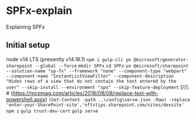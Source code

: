 # SPFx-explain
Explaining SPFx


## Initial setup
node v14 LTS (presently v14.18.1)
`npm i gulp-cli yo @microsoft/generator-sharepoint --global --force`
`mkdir SPFx`
`cd SPFx`
`yo @microsoft/sharepoint --solution-name "sp-fx" --framework "none" --component-type "webpart" --component-name "InstantListViewFilter" --component-description "Hides rows of a view that do not contain the text entered by the user" --skip-install --environment "spo" --skip-feature-deployment`
[//]: # (https://mcpmag.com/articles/2018/08/08/replace-text-with-powershell.aspx)
`(Get-Content -path ..\config\serve.json -Raw) -replace 'enter-your-SharePoint-site','nftstips.sharepoint.com/sites/devsite'`
`npm i`
`gulp trust-dev-cert`
`gulp serve`

